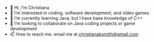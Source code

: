 - 👋 Hi, I’m Christiana
- 👀 I’m interested in coding, software development, and video games
- 🌱 I’m currently learning Java, but I have base knowledge of C++
- 💞️ I’m looking to collaborate on Java coding projects or game development
- 📫 How to reach me:
        email me at christianabsmith@gmail.com

